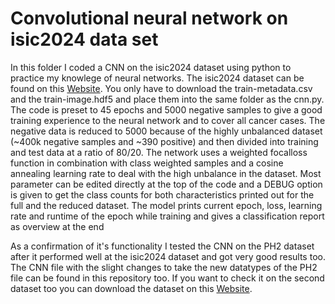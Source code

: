 # Convolutional neural network on isic2024 data set

In this folder I coded a CNN on the isic2024 dataset using python to practice my knowlege of neural networks. The isic2024 dataset can be found on this [Website](https://www.kaggle.com/competitions/isic-2024-challenge/data). You only have to download the train-metadata.csv and the train-image.hdf5 and place them into the same folder as the cnn.py. The code is preset to 45 epochs and 5000 negative samples to give a good training experience to the neural network and to cover all cancer cases. The negative data is reduced to 5000 because of the highly unbalanced dataset (~400k negative samples and ~390 positive) and then divided into training and test data at a ratio of 80/20. The network uses a weighted focalloss function in combination with class weighted samples and a cosine annealing learning rate to deal with the high unbalance in the dataset. Most parameter can be edited directly at the top of the code and a DEBUG option is given to get the class counts for both characteristics printed out for the full and the reduced dataset. The model prints current epoch, loss, learning rate and runtime of the epoch while training and gives a classification report as overview at the end

As a confirmation of it's functionality I tested the CNN on the PH2 dataset after it performed well at the isic2024 dataset and got very good results too. The CNN file with the slight changes to take the new datatypes of the PH2 file can be found in this repository too. If you want to check it on the second dataset too you can download the dataset on this [Website](https://www.fc.up.pt/addi/ph2%20database.html).
